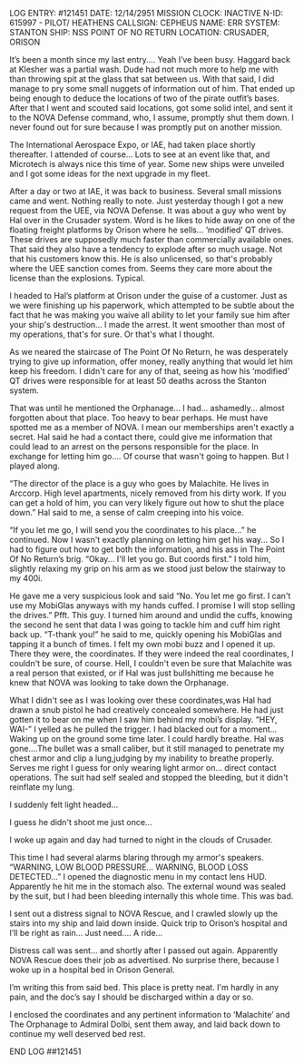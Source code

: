 LOG ENTRY: #121451
DATE: 12/14/2951
MISSION CLOCK: INACTIVE
N-ID: 615997 - PILOT/ HEATHENS
CALLSIGN: CEPHEUS
NAME: ERR
SYSTEM: STANTON
SHIP: NSS POINT OF NO RETURN
LOCATION: CRUSADER, ORISON

  

It’s been a month since my last entry.... Yeah I’ve been busy. Haggard back at Klesher was a partial wash. Dude had not much more to help me with than throwing spit at the glass that sat between us. With that said, I did manage to pry some small nuggets of information out of him. That ended up being enough to deduce the locations of two of the pirate outfit’s bases. After that I went and scouted said locations, got some solid intel, and sent it to the NOVA Defense command, who, I assume, promptly shut them down. I never found out for sure because I was promptly put on another mission.

  

The International Aerospace Expo, or IAE, had taken place shortly thereafter. I attended of course... Lots to see at an event like that, and Microtech is always nice this time of year. Some new ships were unveiled and I got some ideas for the next upgrade in my fleet.

  

After a day or two at IAE, it was back to business. Several small missions came and went. Nothing really to note. Just yesterday though I got a new request from the UEE, via NOVA Defense. It was about a guy who went by Hal over in the Crusader system. Word is he likes to hide away on one of the floating freight platforms by Orison where he sells... ‘modified’ QT drives. These drives are supposedly much faster than commercially available ones. That said they also have a tendency to explode after so much usage. Not that his customers know this. He is also unlicensed, so that's probably where the UEE sanction comes from. Seems they care more about the license than the explosions. Typical.

I headed to Hal’s platform at Orison under the guise of a customer. Just as we were finishing up his paperwork, which attempted to be subtle about the fact that he was making you waive all ability to let your family sue him after your ship's destruction... I made the arrest. It went smoother than most of my operations, that's for sure. Or that's what I thought.

  

As we neared the staircase of The Point Of No Return, he was desperately trying to give up information, offer money, really anything that would let him keep his freedom. I didn't care for any of that, seeing as how his ‘modified’ QT drives were responsible for at least 50 deaths across the Stanton system.

  

That was until he mentioned the Orphanage... I had... ashamedly... almost forgotten about that place. Too heavy to bear perhaps. He must have spotted me as a member of NOVA. I mean our memberships aren't exactly a secret. Hal said he had a contact there, could give me information that could lead to an arrest on the persons responsible for the place. In exchange for letting him go.... Of course that wasn't going to happen. But I played along.

“The director of the place is a guy who goes by Malachite. He lives in Arccorp. High level apartments, nicely removed from his dirty work. If you can get a hold of him, you can very likely figure out how to shut the place down.” Hal said to me, a sense of calm creeping into his voice.

“If you let me go, I will send you the coordinates to his place...” he continued. Now I wasn't exactly planning on letting him get his way... So I had to figure out how to get both the information, and his ass in The Point Of No Return’s brig. “Okay... I'll let you go. But coords first.” I told him, slightly relaxing my grip on his arm as we stood just below the stairway to my 400i.

  

He gave me a very suspicious look and said “No. You let me go first. I can't use my MobiGlas anyways with my hands cuffed. I promise I will stop selling the drives.” Pfft. This guy. I turned him around and undid the cuffs, knowing the second he sent that data I was going to tackle him and cuff him right back up. “T-thank you!” he said to me, quickly opening his MobiGlas and tapping it a bunch of times. I felt my own mobi buzz and I opened it up. There they were, the coordinates. If they were indeed the real coordinates, I couldn't be sure, of course. Hell, I couldn't even be sure that Malachite was a real person that existed, or if Hal was just bullshitting me because he knew that NOVA was looking to take down the Orphanage.

  

What I didn't see as I was looking over these coordinates,was Hal had drawn a snub pistol he had creatively concealed somewhere. He had just gotten it to bear on me when I saw him behind my mobi’s display. “HEY, WAI-” I yelled as he pulled the trigger. I had blacked out for a moment... Waking up on the ground some time later. I could hardly breathe. Hal was gone....The bullet was a small caliber, but it still managed to penetrate my chest armor and clip a lung,judging by my inability to breathe properly. Serves me right I guess for only wearing light armor on... direct contact operations. The suit had self sealed and stopped the bleeding, but it didn't reinflate my lung.

I suddenly felt light headed...

I guess he didn't shoot me just once...

I woke up again and day had turned to night in the clouds of Crusader.

This time I had several alarms blaring through my armor's speakers. “WARNING, LOW BLOOD PRESSURE... WARNING, BLOOD LOSS DETECTED...” I opened the diagnostic menu in my contact lens HUD. Apparently he hit me in the stomach also. The external wound was sealed by the suit, but I had been bleeding internally this whole time. This was bad.

  

I sent out a distress signal to NOVA Rescue, and I crawled slowly up the stairs into my ship and laid down inside. Quick trip to Orison’s hospital and I’ll be right as rain... Just need.... A ride...

Distress call was sent... and shortly after I passed out again. Apparently NOVA Rescue does their job as advertised. No surprise there, because I woke up in a hospital bed in Orison General.

I’m writing this from said bed. This place is pretty neat. I'm hardly in any pain, and the doc’s say I should be discharged within a day or so.

  

I enclosed the coordinates and any pertinent information to ‘Malachite’ and The Orphanage to Admiral Dolbi, sent them away, and laid back down to continue my well deserved bed rest.

  

END LOG ##121451